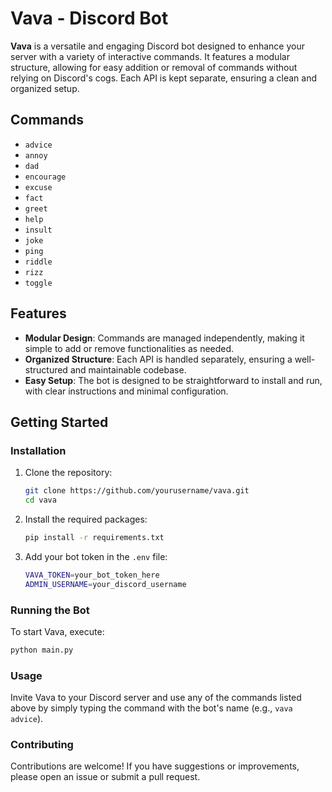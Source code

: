 # Vava - Discord Bot

**Vava** is a versatile and engaging Discord bot designed to enhance your server with a variety of interactive commands. It features a modular structure, allowing for easy addition or removal of commands without relying on Discord's cogs. Each API is kept separate, ensuring a clean and organized setup.

## Commands

- `advice`
- `annoy`
- `dad`
- `encourage`
- `excuse`
- `fact`
- `greet`
- `help`
- `insult`
- `joke`
- `ping`
- `riddle`
- `rizz`
- `toggle`

## Features

- **Modular Design**: Commands are managed independently, making it simple to add or remove functionalities as needed.
- **Organized Structure**: Each API is handled separately, ensuring a well-structured and maintainable codebase.
- **Easy Setup**: The bot is designed to be straightforward to install and run, with clear instructions and minimal configuration.

## Getting Started

### Installation

1. Clone the repository:
   ```bash
   git clone https://github.com/yourusername/vava.git
   cd vava
   ```

2. Install the required packages:
   ```bash
   pip install -r requirements.txt
   ```

3. Add your bot token in the `.env` file:
   ```bash
   VAVA_TOKEN=your_bot_token_here
   ADMIN_USERNAME=your_discord_username
   ```

### Running the Bot

To start Vava, execute:

```bash
python main.py
```

### Usage

Invite Vava to your Discord server and use any of the commands listed above by simply typing the command with the bot's name (e.g., `vava advice`).
### Contributing

Contributions are welcome! If you have suggestions or improvements, please open an issue or submit a pull request.
